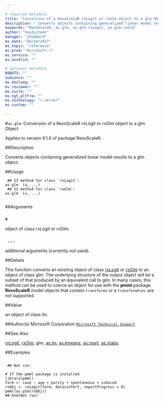 ```yaml
--- 
 
# required metadata 
title: "Conversion of a RevoScaleR rxLogit or rxGlm object to a glm Object" 
description: " Converts objects containing generalized linear model results to a glm object. " 
keywords: "RevoScaleR, as.glm, as.glm.rxLogit, as.glm.rxGlm" 
author: "heidisteen" 
manager: "jhubbard" 
ms.date: "04/18/2017" 
ms.topic: "reference" 
ms.prod: "microsoft-r" 
ms.service: "" 
ms.assetid: "" 
 
# optional metadata 
ROBOTS: "" 
audience: "" 
ms.devlang: "" 
ms.reviewer: "" 
ms.suite: "" 
ms.tgt_pltfrm: "" 
ms.technology: "r-server" 
ms.custom: "" 
 
--- 
```

 
 
 
 
 #`as.glm`: Conversion of a RevoScaleR rxLogit or rxGlm object to a glm Object

 Applies to version 9.1.0 of package RevoScaleR.
 
 ##Description
 
Converts objects containing generalized linear model results to a glm object.
 
 
 ##Usage

```   
 ## S3 method for class `rxLogit':
as.glm  (x, ...)
 ## S3 method for class `rxGlm':
as.glm  (x, ...)
 
```
 
 ##Arguments

   
    
 ### `x`
 object of class rxLogit or rxGlm. 
  
    
 ### ` ...`
 additional arguments (currently not used). 
  
 
 
 
 ##Details
 
This function converts an existing object of class [rxLogit](../../scaler/packagehelp/rxlogit.md) or 
[rxGlm](../../scaler/packagehelp/rxglm.md) to an object of class glm.
The underlying structure of the output object will be a subset of that produced by an equivalent call to
glm. In many cases, this method can be used to coerce an object
for use with the **pmml** package. **RevoScaleR** model objects that contain
`transforms` or a `transformFunc` are not supported.
 
 
 
 ##Value
 
an object of class lm.
 
 
 ##Author(s)
 Microsoft Corporation [`Microsoft Technical Support`](https://go.microsoft.com/fwlink/?LinkID=698556&clcid=0x409)
 
 
 ##See Also
 
[rxLogit](../../scaler/packagehelp/rxlogit.md),
[rxGlm](../../scaler/packagehelp/rxglm.md),
glm,
[as.lm](as-lm.md),
[as.kmeans](as-kmeans.md),
[as.rpart](as-rpart.md),
[as.xtabs](../../scaler/packagehelp/as.xtabs.md).
   
 
 ##Examples

 ```
   
  ## Not run:
 
# If the pmml package is installed 
library(pmml)
form <- case ~ age + parity + spontaneous + induced
rxObj <- rxLogit(form, data=infert, reportProgress = 0)
pmml(as.glm(rxObj))
 ## End(Not run) 
  
 
```
 
